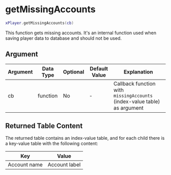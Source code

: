 # getMissingAccounts

```lua
xPlayer.getMissingAccounts(cb)
```

This function gets missing accounts. It's an internal function used when saving player data to database and should not be used.

## Argument

| Argument | Data Type | Optional | Default Value | Explanation                                                              |
| -------- | --------- | -------- | ------------- | ------------------------------------------------------------------------ |
| cb       | function  | No       | -             | Callback function with `missingAccounts` (index-value table) as argument |

## Returned Table Content

The returned table contains an index-value table, and for each child there is a key-value table with the following content:

| Key          | Value         |
| ------------ | ------------- |
| Account name | Account label |
